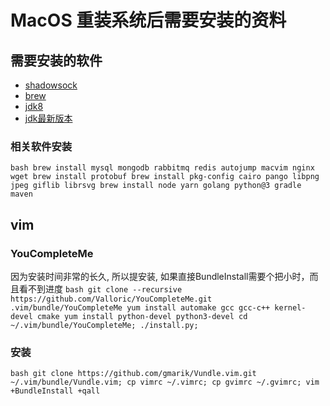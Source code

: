 # MacOS 重装系统后需要安装的资料
## 需要安装的软件
* [shadowsock](https://originss.co)
* [brew](https://brew.sh)
* [jdk8](https://www.oracle.com/technetwork/java/javase/downloads/java-archive-javase8-2177648.html)
* [jdk最新版本](https://www.oracle.com/technetwork/java/javase/downloads/index.html)

### 相关软件安装
``bash
brew install mysql mongodb rabbitmq redis autojump macvim nginx wget
brew install protobuf
brew install pkg-config cairo pango libpng jpeg giflib librsvg
brew install node yarn golang python@3 gradle maven
``

## vim
### YouCompleteMe
因为安装时间非常的长久, 所以提安装, 如果直接BundleInstall需要个把小时，而且看不到进度
``bash
git clone --recursive https://github.com/Valloric/YouCompleteMe.git .vim/bundle/YouCompleteMe
yum install automake gcc gcc-c++ kernel-devel cmake
yum install python-devel python3-devel
cd ~/.vim/bundle/YouCompleteMe; ./install.py;
``
### 安装
``bash
git clone https://github.com/gmarik/Vundle.vim.git ~/.vim/bundle/Vundle.vim;
cp vimrc ~/.vimrc;
cp gvimrc ~/.gvimrc;
vim +BundleInstall +qall
``

